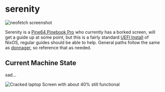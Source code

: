 # serenity

![neofetch screenshot](https://i.imgur.com/7sURi8G.png)

Serenity is a [Pine64 Pinebook Pro](https://www.pine64.org/pinebook-pro/) who currently has a borked screen, will get a guide up at some point, but this is a fairly standard [UEFI Install](https://nixos.org/manual/nixos/stable/index.html#sec-installation-manual) of NixOS, regular guides should be able to help. General paths follow the same as [donnager](../donnager/README.md), so reference that as needed. 

## Current Machine State

sad...

![Cracked laptop Screen with about 40% still functional](https://i.imgur.com/VDsuiCS.jpg)